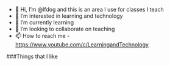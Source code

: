 - 👋 Hi, I’m @lfdog and this is an area I use for classes I teach
- 👀 I’m interested in learning and technology
- 🌱 I’m currently learning 
- 💞️ I’m looking to collaborate on teaching
- 📫 How to reach me - https://www.youtube.com/c/LearningandTechnology

<!---
lfdog/lfdog is a ✨ special ✨ repository because its `README.md` (this file) appears on your GitHub profile.
You can click the Preview link to take a look at your changes.
--->
###Things that I like 
